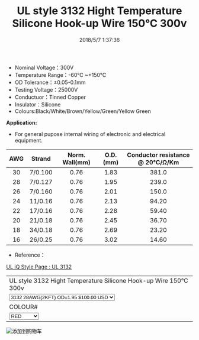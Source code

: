 ﻿---
layout: post 
title: UL style 3132 Hight Temperature Silicone Hook-up Wire 150℃ 300v
categories: wire-cable
overview: HookUp-Wire,Silicone,Hight Temperature Silicone Hook-up Wire 150℃
series: FN10
part_number: 10-3132-0
thumb_img: 
image: static/24-20210603.jpg
date: 2018/5/7 1:37:36
permalink: //ul3132-hight-temperature-silicone-hookup-wire-150degc-300v.html
---


* Nominal Voltage：300V
* Temperature Range：-60℃ ~+150℃ 
* OD Tolerance：±0.05-0.1mm 
* Testing Voltage：25000V
* Conductuor：Tinned Copper
* Insulator：Silicone
* Colours:Black/White/Brown/Yellow/Green/Yellow Green

__Application:__

* For general pupose internal wiring of electronic and electrical equipment. 

AWG | Strand | Norm. Wall(mm) | O.D.(mm) | Conductor resistance @ 20℃/Ω/Km
 :-: | :-: | :-: | :-: | :-: 
30 | 7/0.100 | 0.76 | 1.83 | 381.0 
28 | 7/0.127 | 0.76 | 1.95 | 239.0 
26 | 7/0.160 | 0.76 | 2.01 | 150.0 
24 | 11/0.16 | 0.76 | 2.13 | 94.20 
22 | 17/0.16 | 0.76 | 2.28 | 59.40 
20 | 21/0.18 | 0.76 | 2.45 | 36.70 
18 | 34/0.18 | 0.76 | 2.69 | 23.20 
16 | 26/0.25 | 0.76 | 3.02 | 14.60 


* Reference：

[UL iQ Style Page : UL 3132](https://iq.ul.com/awm/stylepage.aspx?Style=3132)


<form action="https://www.paypal.com/cgi-bin/webscr" method="post" target="_blank">
  <input type="hidden" name="cmd" value="_s-xclick" />
  <input type="hidden" name="hosted_button_id" value="LY3RMSRNTXTKW" />
  <table>
    <tr>
      <td>
        <input type="hidden" name="on0" value="UL style 3132 Hight Temperature Silicone Hook-up Wire 150℃ 300v"/>
        UL style 3132 Hight Temperature Silicone Hook-up Wire 150℃ 300v
      </td>
    </tr>
    <tr>
      <td>
        <select name="os0">
          <option value="3132 28AWG(2KFT) OD=1.95">
            3132 28AWG(2KFT) OD=1.95 $100.00 USD
          </option>
          <option value="3132  26AWG(2KFT) OD=2.01">
            3132  26AWG(2KFT) OD=2.01 $120.00 USD
          </option>
          <option value="3132 24AWG(2KFT) OD=2.13">
            3132 24AWG(2KFT) OD=2.13 $130.00 USD
          </option>
          <option value="3132 22AWG(2KFT) OD=2.28">
            3132 22AWG(2KFT) OD=2.28 $140.00 USD
          </option>
          <option value="3132 20AWG(2KFT) OD=2.45">
            3132 20AWG(2KFT) OD=2.45 $150.00 USD
          </option>
          <option value="3132 18AWG(2KFT) OD=2.78">
            3132 18AWG(2KFT) OD=2.78 $155.00 USD
          </option>
          <option value="3132 16AWG(1KFT) OD=3.02">
            3132 16AWG(1KFT) OD=3.02 $160.00 USD
          </option>
        </select>
      </td>
    </tr>
    <tr>
      <td>
        <input type="hidden" name="on1" value="COLOUR#"/>
        COLOUR#
      </td>
    </tr>
    <tr>
      <td>
        <select name="os1">
          <option value="RED">
            RED
          </option>
          <option value="BLACK">
            BLACK
          </option>
          <option value="WHITE">
            WHITE
          </option>
          <option value="YELLOW">
            YELLOW
          </option>
          <option value="GREEN">
            GREEN
          </option>
          <option value="ORANGE">
            ORANGE
          </option>
          <option value="GRAY">
            GRAY
          </option>
          <option value="BLUE">
            BLUE
          </option>
        </select>
      </td>
    </tr>
  </table>
  <input type="hidden" name="currency_code" value="USD" />
  <input type="image" src="https://www.paypalobjects.com/en_US/i/btn/btn_cart_SM.gif" border="0" name="submit" title="有了PayPal，您可以更安全便捷地在线付款！" alt="添加到购物车" />
</form>

